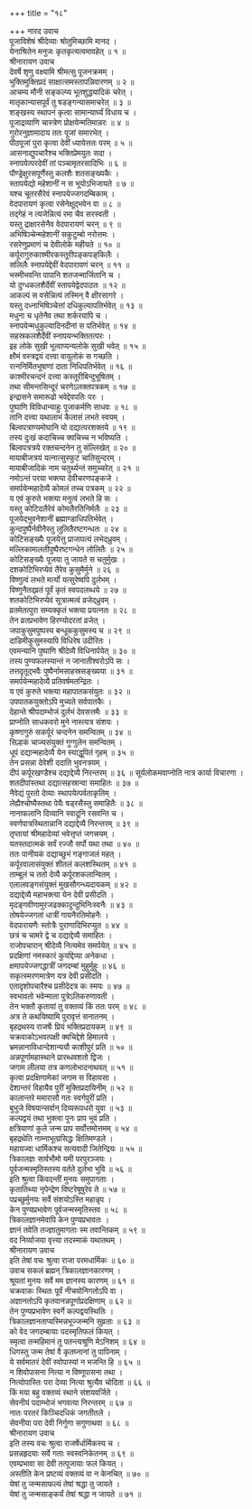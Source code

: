 +++
title = "१८"

+++
नारद उवाच  
पूजाविशेषं श्रीदेव्याः श्रोतुमिच्छामि मानद ।  
येनाश्रितेन मनुजः कृतकृत्यत्वमावहेत् ॥ १ ॥  
श्रीनारायण उवाच  
देवर्षे शृणु वक्ष्यामि श्रीमत्सु पूजनक्रमम् ।  
भुक्तिमुक्तिप्रदं साक्षात्समस्तापन्निवारणम् ॥ २ ॥  
आचम्य मौनी सङ्‌कल्प्य भूतशुद्ध्यादिकं चरेत् ।  
मातृकान्यासपूर्वं तु षडङ्‌गन्यासमाचरेत् ॥ ३ ॥  
शङ्‌खस्य स्थापनं कृत्वा सामान्यार्घ्यं विधाय च ।  
पूजाद्रव्याणि चास्त्रेण प्रोक्षयेन्मतिमान्नरः ॥ ४ ॥  
गुरोरनुज्ञामादाय ततः पूजां समारभेत् ।  
पीठपूजां पुरा कृत्वा देवीं ध्यायेत्ततः परम् ॥ ५ ॥  
आसनाद्युपचारैश्च भक्तिप्रेमयुतः सदा ।  
स्नापयेत्परदेवीं तां पञ्चामृतरसादिभिः ॥ ६ ॥  
पौण्ड्रेक्षुरसपूर्णैस्तु कलशैः शतसङ्ख्यकैः ।  
स्तापयेद्यो महेशानीं न स भूयोऽभिजायते ॥ ७ ॥  
यश्च चूतरसैरेवं स्नापयेज्जगदम्बिकाम् ।  
वेदपारायणं कृत्वा रसेनेक्षूद्भवेन वा ॥ ८ ॥  
तद्‌गेहं न त्यजेन्नित्यं रमा चैव सरस्वती ।  
यस्तु द्राक्षारसेनैव वेदपारायणं चरन् ॥ ९ ॥  
अभिषिञ्चेन्महेशानीं सकुटुम्बो नरोत्तमः ।  
रसरेणुप्रमाणं च देवीलोके महीयते ॥ १० ॥  
कर्पूरागुरुकाश्मीरकस्तूरीपङ्‌कपङ्‌किलैः ।  
सलिलैः स्नापयेद्देवीं वेदपारायणं चरन् ॥ ११ ॥  
भस्मीभवन्ति पापानि शतजन्मार्जितानि च ।  
यो दुग्धकलशैर्देवीं स्तापयेद्वेदपाठतः ॥ १२ ॥  
आकल्पं स वसेन्नित्यं तस्मिन् वै क्षीरसागरे ।  
यस्तु दध्नाभिषिञ्चेत्तां दधिकुल्यापतिर्भवेत् ॥ १३ ॥  
मधुना च धृतेनैव तथा शर्करयापि च ।  
स्नापयेन्मधुकुल्यादिनदीनां स पतिर्भवेत् ॥ १४ ॥  
सहस्रकलशैर्देवीं स्नापयन्भक्तितत्परः ।  
इह लोके सुखी भूत्वाप्यन्यलोके सुखी भवेत् ॥ १५ ॥  
क्षौमं वस्त्रद्वयं दत्त्वा वायुलोकं स गच्छति ।  
रत्ननिर्मितभूषाणां दाता निधिपतिर्भवेत् ॥ १६ ॥  
काश्मीरचन्दनं दत्त्वा कस्तूरीबिन्दुभूषितम् ।  
तथा सीमन्तसिन्दूरं चरणेऽलक्तपत्रकम् ॥ १७ ॥  
इन्द्रासने समारूढो भवेद्देवपतिः परः ।  
पुष्पाणि विविधान्याहुः पूजाकर्मणि साधवः ॥ १८ ॥  
तानि दत्त्वा यथालाभं कैलासं लभते स्वयम् ।  
बिल्वपत्राण्यमोघानि यो दद्यात्परशक्तये ॥ १९ ॥  
तस्य दुःखं कदाचिच्च क्वचिच्च न भविष्यति ।  
बिल्वपत्रत्रये रक्तचन्दनेन तु संल्लिखेत् ॥ २० ॥  
मायाबीजत्रयं यत्नात्सुस्फुटं चातिसुन्दरम् ।  
मायाबीजादिकं नाम चतुर्थ्यन्तं समुच्चरेत् ॥ २१ ॥  
नमोऽन्तं परया भक्त्या देवीचरणपङ्‌कजे ।  
समर्पयेन्महादेव्यै कोमलं तच्च पत्रकम् ॥ २२ ॥  
य एवं कुरुते भक्त्या मनुत्वं लभते हि सः ।  
यस्तु कोटिदलैरेवं कोमलैरतिनिर्मलैः ॥ २३ ॥  
पूजयेद्‌भुवनेशानीं ब्रह्माण्डाधिपतिर्भवेत् ।  
कुन्दपुष्पैर्नवीनैस्तु लुलितैरष्टगन्धतः ॥ २४ ॥  
कोटिसङ्‌ख्यैः पूजयेत्तु प्राजापत्यं लभेद्‌ध्रुवम् ।  
मल्लिकामालतीपुष्पैरष्टगन्धेन लोलितैः ॥ २५ ॥  
कोटिसङ्‌ख्यैः पूजया तु जायते स चतुर्मुखः ।  
दशकोटिभिरप्येवं तैरेव कुसुमैर्मुने ॥ २६ ॥  
विष्णुत्वं लभते मर्त्यो यत्सुरेष्वपि दुर्लभम् ।  
विष्णुनैतद्‌व्रतं पूर्वं कृतं स्वपदलब्धये ॥ २७ ॥  
शतकोटिभिरप्येवं सूत्रात्मत्वं व्रजेद्‌ध्रुवम् ।  
व्रतमेतत्पुरा सम्यक्कृतं भक्त्या प्रयत्नतः ॥ २८ ॥  
तेन व्रतप्रभावेण हिरण्योदरतां व्रजेत् ।  
जपाकुसुमपुष्पस्य बन्धूककुसुमस्य च ॥ २९ ॥  
दाडिमीकुसुमस्यापि विधिरेष उदीरितः ।  
एवमन्यानि पुष्पाणि श्रीदेव्यै विधिनार्पयेत् ॥ ३० ॥  
तस्य पुण्यफलस्यान्तं न जानातीश्वरोऽपि सः ।  
तत्तदृतूद्भवैः पुष्पैर्नामसाहस्रसङ्ख्यया ॥ ३१ ॥  
समर्पयेन्महादेव्यै प्रतिवर्षमतन्द्रितः ।  
य एवं कुरुते भक्त्या महापातकसंयुतः ॥ ३२ ॥  
उपपातकयुक्तोऽपि मुच्यते सर्वपातकैः ।  
देहान्ते श्रीपदाम्भोजं दुर्लभं देवसत्तमैः ॥ ३३ ॥  
प्राप्नोति साधकवरो मुने नास्त्यत्र संशयः ।  
कृष्णागुरुं सकर्पूरं चन्दनेन समन्वितम् ॥ ३४ ॥  
सिल्हकं चाज्यसंयुक्तं गुग्गुलेन समन्वितम् ।  
धूपं दद्यान्महादेव्यै येन स्याद्धूपितं गृहम् ॥ ३५ ॥  
तेन प्रसन्ना देवेशी ददाति भुवनत्रयम् ।  
दीपं कर्पूरखण्डैश्च दद्याद्देव्यै निरन्तरम् ॥ ३६ ॥
सूर्यलोकमवाप्नोति नात्र कार्या विचारणा ।  
शतदीपांस्तथा दद्यात्सहस्रान्वा समाहितः ॥ ३७ ॥  
नैवेद्यं पुरतो देव्याः स्थापयेत्पर्वताकृतिम् ।  
लेह्यैश्चोष्यैस्तथा पेयैः षड्‌रसैस्तु समाहितैः ॥ ३८ ॥  
नानाफलानि दिव्यानि स्वादूनि रसवन्ति च ।  
स्वर्णपात्रस्थितान्नानि दद्याद्देव्यै निरन्तरम् ॥ ३९ ॥  
तृप्तायां श्रीमहादेव्यां भवेत्तृप्तं जगत्त्रयम् ।  
यतस्तदात्मकं सर्वं रज्जौ सर्पो यथा तथा ॥ ४० ॥  
ततः पानीयकं दद्याच्छुभं गङ्‌गाजलं महत् ।  
कर्पूरवालासंयुक्तं शीतलं कलशस्थितम् ॥ ४१ ॥  
ताम्बूलं च ततो देव्यै कर्पूरशकलान्वितम् ।  
एलालवङ्‌गसंयुक्तं मुखसौगन्ध्यदायकम् ॥ ४२ ॥  
दद्याद्देव्यै महाभक्त्या येन देवी प्रसीदति ।  
मृदङ्‌गवीणामुरजढक्कादुन्दुभिनिःस्वनैः ॥ ४३ ॥  
तोषयेज्जगतां धात्रीं गायनैरतिमोहनैः ।  
वेदपारायणैः स्तोत्रैः पुराणादिभिरप्युत ॥ ४४ ॥  
छत्रं च चामरे द्वे च दद्याद्देव्यै समाहितः ।  
राजोपचारान् श्रीदेव्यै नित्यमेव समर्पयेत् ॥ ४५ ॥  
प्रदक्षिणां नमस्कारं कुर्याद्देव्या अनेकधा ।  
क्षमापयेज्जगद्धात्रीं जगदम्बां मुहुर्मुहुः ॥ ४६ ॥  
सकृत्स्मरणमात्रेण यत्र देवी प्रसीदति ।  
एतादृशोपचारैश्च प्रसीदेदत्र कः स्मयः ॥ ४७ ॥  
स्वभावतो भवेन्माता पुत्रेऽतिकरुणावती ।  
तेन भक्तौ कृतायां तु वक्तव्यं किं ततः परम् ॥ ४८ ॥  
अत्र ते कथयिष्यामि पुरावृत्तं सनातनम् ।  
बृहद्रथस्य राजर्षेः प्रियं भक्तिप्रदायकम् ॥ ४९ ॥  
चक्रवाकोऽभवत्पक्षी क्वचिद्देशे हिमालये ।  
भ्रमन्नानाविधान्देशान्ययौ काशीपुरं प्रति ॥ ५० ॥  
अन्नपूर्णामहास्थाने प्रारब्धवशतो द्विजः ।  
जगाम लीलया तत्र कणलोभादनाथवत् ॥ ५१ ॥  
कृत्वा प्रदक्षिणामेकां जगाम स विहायसा ।  
देशान्तरं विहायैव पुरीं मुक्तिप्रदायिनीम् ॥ ५२ ॥  
कालान्तरे ममारासौ गतः स्वर्गपुरीं प्रति ।  
बुभुजे विषयान्सर्वान् दिव्यरूपधरो युवा ॥ ५३ ॥  
कल्पद्वयं तथा भुक्त्वा पुनः प्राप भुवं प्रति ।  
क्षत्रियाणां कुले जन्म प्राप सर्वोत्तमोत्तमम् ॥ ५४ ॥  
बृहद्रथेति नाम्नाभूत्प्रसिद्धः क्षितिमण्डले ।  
महायज्वा धार्मिकश्च सत्यवादी जितेन्द्रियः ॥ ५५ ॥  
त्रिकालज्ञः सार्वभौमो यमी परपुरञ्जयः ।  
पूर्वजन्मस्मृतिस्तस्य वर्तते दुर्लभा भुवि ॥ ५६ ॥  
इति श्रुत्वा किंवदन्तीं मुनयः समुपागताः ।  
कृतातिथ्या नृपेन्द्रेण विष्टरेषूषुरेव ते ॥ ५७ ॥  
पप्रच्छुर्मुनयः सर्वे संशयोऽस्ति महान्नृप ।  
केन पुण्यप्रभावेण पूर्वजन्मस्मृतिस्तव ॥ ५८ ॥  
त्रिकालज्ञानमेवापि केन पुण्यप्रभावतः ।  
ज्ञानं तवेति तज्ज्ञातुमागताः स्म तवान्तिकम् ॥ ५९ ॥  
वद निर्व्याजया वृत्त्या तदस्माकं यथातथम् ।  
श्रीनारायण उवाच  
इति तेषां वचः श्रुत्वा राजा परमधार्मिकः ॥ ६० ॥  
उवाच सकलं ब्रह्मन् त्रिकालज्ञानकारणम् ।  
श्रूयतां मुनयः सर्वे मम ज्ञानस्य कारणम् ॥ ६१ ॥  
चक्रवाकः स्थितः पूर्वं नीचयोनिगतोऽपि वा ।  
अज्ञानतोऽपि कृतवानन्नपूर्णाप्रदक्षिणाम् ॥ ६२ ॥  
तेन पुण्यप्रभावेण स्वर्गे कल्पद्वयस्थितिः ।  
त्रिकालज्ञानताप्यस्मिन्नभूज्जन्मनि सुव्रताः ॥ ६३ ॥  
को वेद जगदम्बायाः पदस्मृतिफलं कियत् ।  
स्मृत्वा तन्महिमानं तु पतन्त्यश्रूणि मेऽनिशम् ॥ ६४ ॥  
धिगस्तु जन्म तेषां वै कृतघ्नानां तु पापिनाम् ।  
ये सर्वमातरं देवीं स्वोपास्यां न भजन्ति हि ॥ ६५ ॥  
न शिवोपासना नित्या न विष्णूपासना तथा ।  
नित्योपास्तिः परा देव्या नित्या श्रुत्यैव चोदिता ॥ ६६ ॥  
किं मया बहु वक्तव्यं स्थाने संशयवर्जिते ।  
सेवनीयं पदाम्भोजं भगवत्या निरन्तरम् ॥ ६७ ॥  
नातः परतरं किञ्चिदधिकं जगतीतले ।  
सेवनीया परा देवी निर्गुणा सगुणाथवा ॥ ६८ ॥  
श्रीनारायण उवाच  
इति तस्य वचः श्रुत्वा राजर्षेर्धार्मिकस्य च ।  
प्रसन्नहृदयाः सर्वे गताः स्वस्वनिकेतनम् ॥ ६९ ॥  
एवम्प्रभावा सा देवी तत्पूजायाः फलं कियत् ।  
अस्तीति केन प्रष्टव्यं वक्तव्यं वा न केनचित् ॥ ७० ॥  
येषां तु जन्मसाफल्यं तेषां श्रद्धा तु जायते ।  
येषां तु जन्मसाङ्‌कर्यं तेषां श्रद्धा न जायते ॥ ७१ ॥
